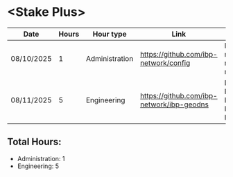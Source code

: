 # \<Stake Plus\>
| Date | Hours | Hour type | Link | Description | 
|---|---|---|---|---|
| 08/10/2025 | 1 | Administration | https://github.com/ibp-network/config | Minor member and rpc management |
| 08/11/2025 | 5 | Engineering | https://github.com/ibp-network/ibp-geodns | Debugging, Fixes (Logic Issue), IBDash Improvements |

## Total Hours:
- Administration: 1
- Engineering: 5
